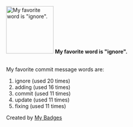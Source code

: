 <img src="https://my-badges.github.io/my-badges/favorite-word.png" alt="My favorite word is &quot;ignore&quot;." title="My favorite word is &quot;ignore&quot;." width="128">
<strong>My favorite word is &quot;ignore&quot;.</strong>
<br><br>

My favorite commit message words are:

1. ignore (used 20 times)
2. adding (used 16 times)
3. commit (used 11 times)
4. update (used 11 times)
5. fixing (used 11 times)


Created by <a href="https://github.com/my-badges/my-badges">My Badges</a>